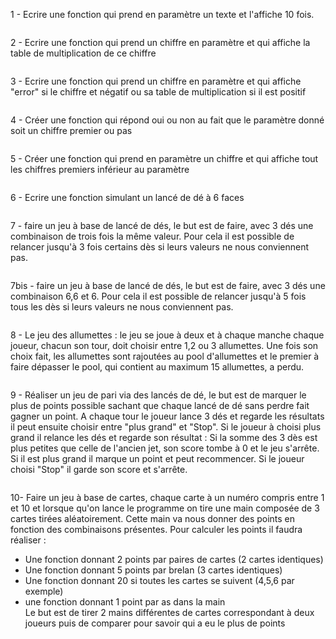 1 - Ecrire une fonction qui prend en paramètre un texte et l'affiche 10 fois.

```

```

2 - Ecrire une fonction qui prend un chiffre en paramètre et qui affiche la table de multiplication de ce chiffre

```

```

3 - Ecrire une fonction qui prend un chiffre en paramètre et qui affiche "error" si le chiffre et négatif ou sa table de multiplication si il est positif

```

```


4 - Créer une fonction qui répond oui ou non au fait que le paramètre donné soit un chiffre premier ou pas

```

```

5 - Créer une fonction qui prend en paramètre un chiffre et qui affiche tout les chiffres premiers inférieur au paramètre

```

```

6 - Ecrire une fonction simulant un lancé de dé à 6 faces

```

```

7 - faire un jeu à base de lancé de dés, le but est de faire, avec 3 dés une combinaison de trois fois la même valeur.
Pour cela il est possible de relancer jusqu'à 3 fois certains dès si leurs valeurs ne nous conviennent pas.

```

```

7bis - faire un jeu à base de lancé de dés, le but est de faire, avec 3 dés une combinaison 6,6 et 6.
Pour cela il est possible de relancer jusqu'à 5 fois tous les dès si leurs valeurs ne nous conviennent pas.

```

```
8 - Le jeu des allumettes : le jeu se joue à deux et à chaque manche chaque joueur, chacun son tour, doit choisir entre 1,2 ou 3 allumettes. Une fois son choix fait, les allumettes sont rajoutées au pool d'allumettes et le premier à faire dépasser le pool, qui contient au maximum 15 allumettes, a perdu.

```

```
9 - Réaliser un jeu de pari via des lancés de dé, le but est de marquer le plus de points possible sachant que chaque lancé de dé sans perdre fait gagner un point. A chaque tour le joueur lance 3 dés et regarde les résultats il peut ensuite choisir entre  "plus grand" et "Stop". Si le joueur à choisi plus grand il relance les dés et regarde son résultat : Si la somme des 3 dès est plus petites que celle de l'ancien jet, son score tombe à 0 et le jeu s'arrête. Si il est plus grand il marque un point et peut recommencer. Si le joueur choisi "Stop" il garde son score et s'arrête.
```

```
10- Faire un jeu à base de cartes, chaque carte à un numéro compris entre 1 et 10 et lorsque qu'on lance le programme on tire une main composée de 3 cartes tirées aléatoirement.
Cette main va nous donner des points en fonction des combinaisons présentes.
Pour calculer les points il faudra réaliser :
  - Une fonction donnant 2 points par paires de cartes (2 cartes identiques)
  - Une fonction donnant 5 points par brelan (3 cartes identiques)
  - Une fonction donnant 20 si toutes les cartes se suivent (4,5,6 par exemple)
  - une fonction donnant 1 point par as dans la main  
Le but est de tirer 2 mains différentes de cartes correspondant à deux joueurs puis de comparer pour savoir qui a eu le plus de points
```

```


